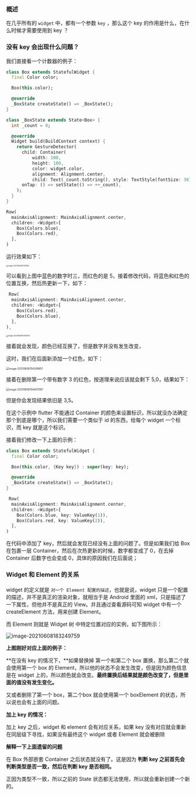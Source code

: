 ### 概述

在几乎所有的 `widget` 中，都有一个参数 `key` ，那么这个 key 的作用是什么，在什么时候才需要使用到 key ？



### 没有 key 会出现什么问题？

我们直接看一个计数器的例子：

```dart
class Box extends StatefulWidget {
  final Color color;

  Box(this.color);

  @override
  _BoxState createState() => _BoxState();
}

class _BoxState extends State<Box> {
  int _count = 0;

  @override
  Widget build(BuildContext context) {
    return GestureDetector(
      child: Container(
          width: 100,
          height: 100,
          color: widget.color,
          alignment: Alignment.center,
          child: Text(_count.toString(), style: TextStyle(fontSize: 30))),
      onTap: () => setState(() => ++_count),
    );
  }
}
```

```dart
Row(
  mainAxisAlignment: MainAxisAlignment.center,
  children: <Widget>[
    Box(Colors.blue),
    Box(Colors.red),
  ],
)
```

运行效果如下：

<img src="https://gitee.com/lvknaginist/pic-go-picure-bed/raw/master/images/20210608151911.png" alt="image-20210608151911182" style="zoom:33%;" />

可以看到上图中蓝色的数字时三，而红色的是 5，接着修改代码，将蓝色和红色的位置互换，然后热更新一下，如下：

```dart
 Row(
  mainAxisAlignment: MainAxisAlignment.center,
  children: <Widget>[
    Box(Colors.red),
    Box(Colors.blue),
  ],
),
```

<img src="https://gitee.com/lvknaginist/pic-go-picure-bed/raw/master/images/20210608154106.png" alt="image-20210608154106755" style="zoom:33%;" />

接着就会发现，颜色已经互换了，但是数字并没有发生改变，

这时，我们在后面新添加一个红色，如下：

<img src="https://gitee.com/lvknaginist/pic-go-picure-bed/raw/master/images/20210608154249.png" alt="image-20210608154249651" style="zoom:50%;" />

接着在删除第一个带有数字 3 的红色，按道理来说应该就会剩下 5,0，结果如下：

<img src="https://gitee.com/lvknaginist/pic-go-picure-bed/raw/master/images/20210608154407.png" alt="image-20210608154407087" style="zoom:50%;" />

但是你会发现结果依旧是 3,5。

在这个示例中 flutter 不能通过 Container 的颜色来设置标识，所以就没办法确定那个到底是哪个，所以我们需要一个类似于 id 的东西，给每个 widget 一个标识，而 key 就是这个标识。

接着我们修改一下上面的示例：

```dart
class Box extends StatefulWidget {
  final Color color;

  Box(this.color, {Key key}) : super(key: key);

  @override
  _BoxState createState() => _BoxState();
}
```

```dart
 Row(
  mainAxisAlignment: MainAxisAlignment.center,
  children: <Widget>[
    Box(Colors.blue, key: ValueKey(1)),
    Box(Colors.red, key: ValueKey(2)),
  ],
)
```

在代码中添加了 key，然后就会发现已经没有上面的问题了。但是如果我们给 Box 在包裹一层 Container，然后在次热更新的时候，数字都变成了 0，在去掉 Container 后数字也会变成 0，具体的原因我们在后面说；



### Widget 和 Element 的关系

#### 

widget 的定义就是 `对一个 Element 配置的描述`，也就是说，widget 只是一个配置的描述，并不是真正的渲染对象，就相当于是 Android 里面的 xml，只是描述了一下属性，但他并不是真正的 View。并且通过查看源码可知 widget 中有一个 createElement 方法，用来创建 Element。

而 Element 则就是 Widget 树 中特定位置对应的实例，如下图所示：

![image-20210608183249759](https://gitee.com/lvknaginist/pic-go-picure-bed/raw/master/images/20210608183249.png)



**上图刚好对应上面的例子：**

**在没有 key 的情况下，**如果替换掉 第一个和第二个 box 置换，那么第二个就会使用第一个 box 的 Element，所以他的状态不会发生改变，但是因为颜色信息是在 widget 上的，所以颜色就会改变。**最终置换后结果就是颜色改变了，但是里面的值没有发生变化。**

又或者删除了第一个 box，第二个box 就会使用第一个 boxElement 的状态，所以说也会有上面的问题。

**加上 key 的情况：**

加上 key 之后，widget 和 element 会有对应关系，如果 key 没有对应就会重新在同层级下寻找，如果没有最终这个 widget 或者 Element 就会被删除

**解释一下上面遗留的问题**

在 Box 外部嵌套 Container 之后状态就没有了。这是因为 **判断 key 之前首先会判断类型是否一致，然后在判断 key 是否相同。**

正因为类型不一致，所以之前的 State 状态都无法使用，所以就会重新创建一个新的。